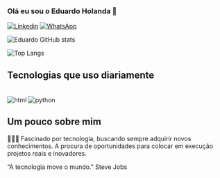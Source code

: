 ### Olá eu sou o Eduardo Holanda 👋

[![Linkedin](https://img.shields.io/badge/LinkedIn-0077B5?style=for-the-badge&logo=linkedin&logoColor=white)](https://www.linkedin.com/in/eduardo-holanda-jacinto-39b822321/)
[![WhatsApp](https://img.shields.io/badge/WhatsApp-25D366?style=for-the-badge&logo=whatsapp&logoColor=white)](https://wa.me/+5588993744991)

![Eduardo GitHub stats](https://github-readme-stats.vercel.app/api?username=Talduardo&theme=vue-dark&show_icons=true)

![Top Langs](https://github-readme-stats.vercel.app/api/top-langs/?username=Talduardo&hide_progress=true)

## Tecnologias que uso diariamente

<div style="display: inline_block"><br/>
 <img align="center" alt="html" src= "https://img.shields.io/badge/HTML-239120?style=for-the-badge&logo=html5&logoColor=white">
 <img align="center" alt="python" src= "https://img.shields.io/badge/Python-14354C?style=for-the-badge&logo=python&logoColor=white">
</div<br/>

## Um pouco sobre mim 

🧑🏻‍💻 Fascinado por tecnologia, buscando sempre adquirir novos conhecimentos. A procura de oportunidades para colocar em execução projetos reais e inovadores. 

“A tecnologia move o mundo." Steve Jobs
 
